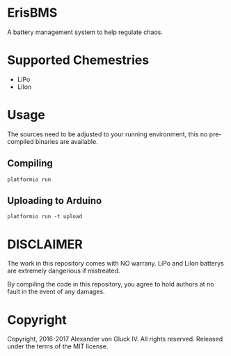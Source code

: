 # ErisBMS

A battery management system to help regulate chaos.

# Supported Chemestries

* LiPo
* LiIon

# Usage

The sources need to be adjusted to your running environment,
this no pre-compiled binaries are available.

## Compiling

``platformio run``

## Uploading to Arduino

``platformio run -t upload``

# DISCLAIMER

The work in this repository comes with NO warrany.
LiPo and LiIon batterys are extremely dangerious if mistreated.

By compiling the code in this repository, you agree to hold
authors at no fault in the event of any damages.

# Copyright

Copyright, 2016-2017 Alexander von Gluck IV. All rights reserved.
Released under the terms of the MIT license.
